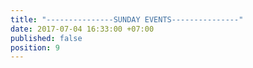 ```yaml
---
title: "---------------SUNDAY EVENTS---------------"
date: 2017-07-04 16:33:00 +07:00
published: false
position: 9
---
```


